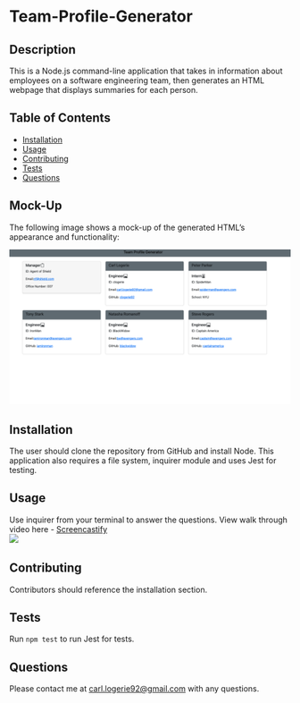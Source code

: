 # Team-Profile-Generator

## Description

This is a Node.js command-line application that takes in information about employees on a software engineering team, then generates an HTML webpage that displays summaries for each person.

## Table of Contents
* [Installation](#installation)
* [Usage](#usage)
* [Contributing](#contributing)
* [Tests](#tests)
* [Questions](#questions)

## Mock-Up

The following image shows a mock-up of the generated HTML’s appearance and functionality:

![HTML webpage titled "Team Profile Generator” features five boxes listing employee names, titles, and other key info.](./images/team2.png)



## Installation 
The user should clone the repository from GitHub and install Node. This application also requires a file system, inquirer module and uses Jest for testing. 

## Usage 
Use inquirer from your terminal to answer the questions.
View walk through video here - [Screencastify]()<br>
<img src="./images/">

## Contributing 
Contributors should reference the installation section. 

## Tests
Run `npm test` to run Jest for tests. 

## Questions
Please contact me at carl.logerie92@gmail.com with any questions.
